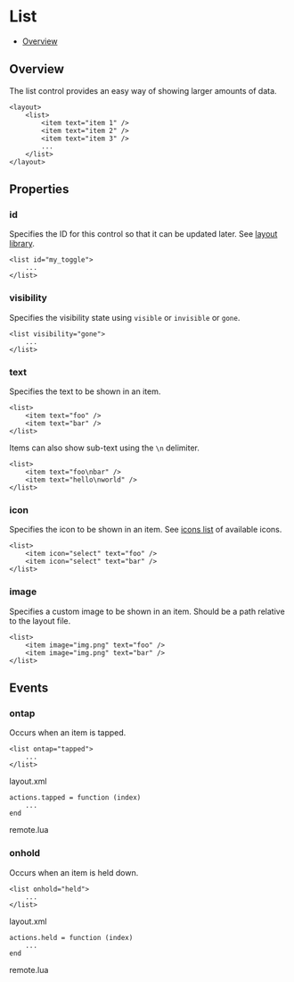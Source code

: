 ﻿
# List

* [Overview](#overview)



## Overview

The list control provides an easy way of showing larger amounts of data.

	<layout>
		<list>
			<item text="item 1" />
			<item text="item 2" />
			<item text="item 3" />
			...
		</list>
	</layout>



## Properties

### id
Specifies the ID for this control so that it can be updated later. See [layout library](/libs/layout).

	<list id="my_toggle">
		...
	</list>

### visibility
Specifies the visibility state using ``visible`` or ``invisible`` or ``gone``.

	<list visibility="gone">
		...
	</list>

### text
Specifies the text to be shown in an item.

	<list>
		<item text="foo" />
		<item text="bar" />
	</list>

Items can also show sub-text using the ``\n`` delimiter.

	<list>
		<item text="foo\nbar" />
		<item text="hello\nworld" />
	</list>

### icon
Specifies the icon to be shown in an item. See [icons list](/res/icons.md) of available icons.

	<list>
		<item icon="select" text="foo" />
		<item icon="select" text="bar" />
	</list>

### image
Specifies a custom image to be shown in an item. Should be a path relative to the layout file.

	<list>
		<item image="img.png" text="foo" />
		<item image="img.png" text="bar" />
	</list>



## Events

### ontap
Occurs when an item is tapped.

	<list ontap="tapped">
		...
	</list>

<ct>layout.xml</ct>

	actions.tapped = function (index)
		...
	end

<ct>remote.lua</ct>

### onhold
Occurs when an item is held down.

	<list onhold="held">
		...
	</list>

<ct>layout.xml</ct>

	actions.held = function (index)
		...
	end

<ct>remote.lua</ct>